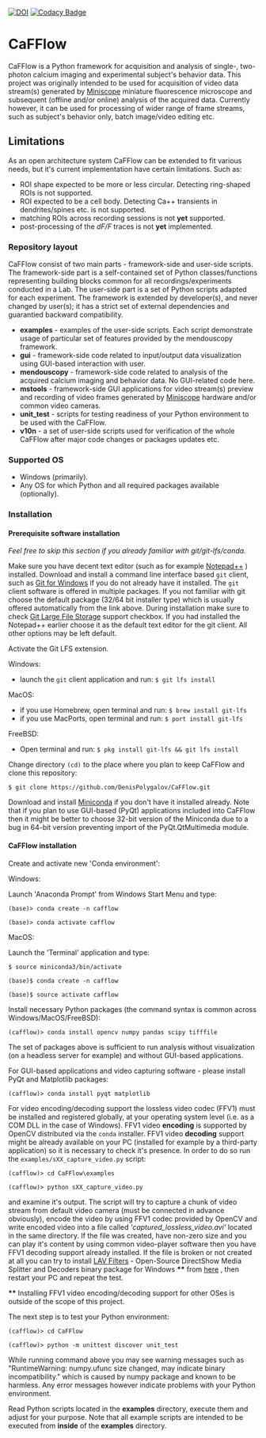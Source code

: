[![DOI](https://zenodo.org/badge/181430093.svg)](https://zenodo.org/badge/latestdoi/181430093)
[![Codacy Badge](https://api.codacy.com/project/badge/Grade/d2e2151689ba496c807eea1f194e95ca)](https://www.codacy.com/manual/DenisPolygalov/CaFFlow?utm_source=github.com&amp;utm_medium=referral&amp;utm_content=DenisPolygalov/CaFFlow&amp;utm_campaign=Badge_Grade)

# CaFFlow

CaFFlow is a Python framework for acquisition and analysis of single-,
two-photon calcium imaging and experimental subject's behavior data.
This project was originally intended to be used for acquisition of video data stream(s) generated
by [Miniscope](http://miniscope.org) miniature fluorescence microscope and subsequent
(offline and/or online) analysis of the acquired data.
Currently however, it can be used for processing of wider range of frame streams,
such as subject's behavior only, batch image/video editing etc.

## Limitations

As an open architecture system CaFFlow can be extended to fit various needs,
but it's current implementation have certain limitations. Such as:

-   ROI shape expected to be more or less circular. Detecting ring-shaped ROIs is not supported.
-   ROI expected to be a cell body. Detecting Ca++ transients in dendrites/spines etc. is not supported.
-   matching ROIs across recording sessions is not __yet__ supported.
-   post-processing of the _dF/F_ traces is not __yet__ implemented.

### Repository layout

CaFFlow consist of two main parts - framework-side and user-side scripts.
The framework-side part is a self-contained set of Python classes/functions representing
building blocks common for all recordings/experiments conducted in a Lab.
The user-side part is a set of Python scripts adapted for each experiment.
The framework is extended by developer(s), and never changed by user(s);
it has a strict set of external dependencies and guarantied backward compatibility.

-   __examples__ - examples of the user-side scripts. Each script demonstrate usage of particular set of features provided by the mendouscopy framework.
-   __gui__ - framework-side code related to input/output data visualization using GUI-based interaction with user.
-   __mendouscopy__ - framework-side code related to analysis of the acquired calcium imaging and behavior data. No GUI-related code here.
-   __mstools__ - framework-side GUI applications for video stream(s) preview and recording of video frames generated by [Miniscope](http://miniscope.org) hardware and/or common video cameras.
-   __unit_test__ - scripts for testing readiness of your Python environment to be used with the CaFFlow.
-   __v10n__ - a set of user-side scripts used for verification of the whole CaFFlow after major code changes or packages updates etc.

### Supported OS

-   Windows (primarily).
-   Any OS for which Python and all required packages available (optionally).

### Installation

#### Prerequisite software installation

_Feel free to skip this section if you already familiar with git/git-lfs/conda._

Make sure you have decent text editor (such as for example [Notepad++](https://notepad-plus-plus.org/) ) installed.
Download and install a command line interface based `git` client, such as
[Git for Windows](https://git-scm.com/download/win) if you do not already have it installed.
The `git` client software is offered in multiple packages. If you not familiar with git choose
the default package (32/64 bit installer type) which is usually offered automatically
from the link above. During installation make sure to check
[Git Large File Storage](https://git-lfs.github.com/) support checkbox.
If you had installed the Notepad++ earlier choose it as the default text
editor for the git client. All other options may be left default.

Activate the Git LFS extension.

Windows:

-   launch the `git` client application and run: `$ git lfs install`

MacOS:

-   if you use Homebrew, open terminal and run: `$ brew install git-lfs`
-   if you use MacPorts, open terminal and run: `$ port install git-lfs`

FreeBSD:

-   Open terminal and run: `$ pkg install git-lfs && git lfs install`

Change directory `(cd)` to the place where you plan to keep CaFFlow and clone this repository:

`$ git clone https://github.com/DenisPolygalov/CaFFlow.git`

Download and install [Miniconda](https://docs.conda.io/en/latest/miniconda.html) if you don't have it installed already.
Note that if you plan to use GUI-based (PyQt) applications included into CaFFlow then it might be better to choose
32-bit version of the Miniconda due to a bug in 64-bit version preventing import of the PyQt.QtMultimedia module.

#### CaFFlow installation

Create and activate new 'Conda environment':

Windows:

Launch 'Anaconda Prompt' from Windows Start Menu and type:

`(base)> conda create -n cafflow`

`(base)> conda activate cafflow`

MacOS:

Launch the 'Terminal' application and type:

`$ source miniconda3/bin/activate`

`(base)$ conda create -n cafflow`

`(base)$ source activate cafflow`

Install necessary Python packages (the command syntax is common across Windows/MacOS/FreeBSD):

`(cafflow)> conda install opencv numpy pandas scipy tifffile`

The set of packages above is sufficient to run analysis without visualization (on a headless server for example) and without GUI-based applications.

For GUI-based applications and video capturing software - please install PyQt and Matplotlib packages:

`(cafflow)> conda install pyqt matplotlib`

For video encoding/decoding support the lossless video codec (FFV1)
must be installed and registered globally, at your operating system level
(i.e. as a COM DLL in the case of Windows). FFV1 video __encoding__ is supported by
OpenCV distributed via the `conda` installer. FFV1 video __decoding__ support
might be already available on your PC (installed for example by a third-party
application) so it is necessary to check it's presence.
In order to do so run the `examples/sXX_capture_video.py` script:

`(cafflow)> cd CaFFlow\examples`

`(cafflow)> python sXX_capture_video.py`

and examine it's output. The script will try to capture a chunk of video
stream from default video camera (must be connected in advance obviously),
encode the video by using FFV1 codec provided by OpenCV and write encoded video
into a file called _'captured_lossless_video.avi'_ located in the same directory.
If the file was created, have non-zero size and you can play it's content
by using common video-player software then you have FFV1 decoding support already installed.
If the file is broken or not created at all you can try to install 
[LAV Filters](https://github.com/Nevcairiel/LAVFilters) - 
Open-Source DirectShow Media Splitter and Decoders binary package
for Windows __**__
from [here](https://github.com/Nevcairiel/LAVFilters/releases)
, then restart your PC and repeat the test.

__**__ Installing FFV1 video encoding/decoding support for other OSes is outside of the scope of this project.

The next step is to test your Python environment:

`(cafflow)> cd CaFFlow`

`(cafflow)> python -m unittest discover unit_test`

While running command above you may see warning messages such as
"RuntimeWarning: numpy.ufunc size changed, may indicate binary incompatibility."
which is caused by numpy package and known to be harmless. Any error messages however
indicate problems with your Python environment.

Read Python scripts located in the __examples__ directory, execute them and adjust for your purpose.
Note that all example scripts are intended to be executed from __inside__ of the __examples__ directory.

